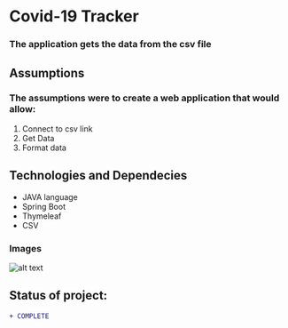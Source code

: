 # Covid-19 Tracker
### The application gets the data from the csv file

## Assumptions
### The assumptions were to create a web application that would allow:
1. Connect to csv link 
2. Get Data
3. Format data 

## Technologies and Dependecies
* JAVA language
* Spring Boot 
* Thymeleaf
* CSV

### Images
![alt text](https://i.imgur.com/pk03u4Z.png)

## Status of project: 
```diff 
+ COMPLETE
```
